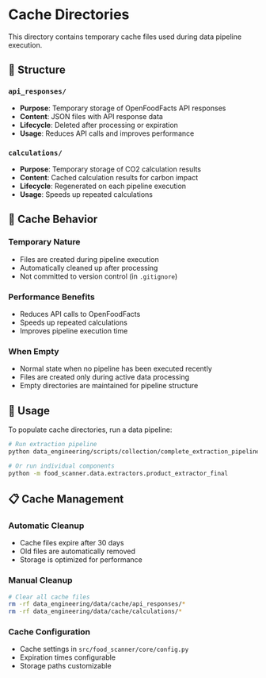 # Cache Directories

This directory contains temporary cache files used during data pipeline execution.

## 📁 Structure

### `api_responses/`
- **Purpose**: Temporary storage of OpenFoodFacts API responses
- **Content**: JSON files with API response data
- **Lifecycle**: Deleted after processing or expiration
- **Usage**: Reduces API calls and improves performance

### `calculations/`
- **Purpose**: Temporary storage of CO2 calculation results
- **Content**: Cached calculation results for carbon impact
- **Lifecycle**: Regenerated on each pipeline execution
- **Usage**: Speeds up repeated calculations

## 🔄 Cache Behavior

### **Temporary Nature**
- Files are created during pipeline execution
- Automatically cleaned up after processing
- Not committed to version control (in `.gitignore`)

### **Performance Benefits**
- Reduces API calls to OpenFoodFacts
- Speeds up repeated calculations
- Improves pipeline execution time

### **When Empty**
- Normal state when no pipeline has been executed recently
- Files are created only during active data processing
- Empty directories are maintained for pipeline structure

## 🚀 Usage

To populate cache directories, run a data pipeline:

```bash
# Run extraction pipeline
python data_engineering/scripts/collection/complete_extraction_pipeline.py

# Or run individual components
python -m food_scanner.data.extractors.product_extractor_final
```

## 📋 Cache Management

### **Automatic Cleanup**
- Cache files expire after 30 days
- Old files are automatically removed
- Storage is optimized for performance

### **Manual Cleanup**
```bash
# Clear all cache files
rm -rf data_engineering/data/cache/api_responses/*
rm -rf data_engineering/data/cache/calculations/*
```

### **Cache Configuration**
- Cache settings in `src/food_scanner/core/config.py`
- Expiration times configurable
- Storage paths customizable 
